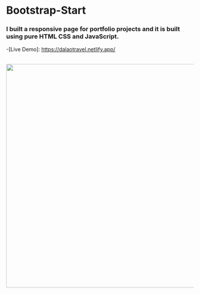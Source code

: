 # Bootstrap-Start


### I built a responsive page for portfolio projects and it is built using pure HTML CSS and JavaScript.


-[Live Demo]: https://dalaotravel.netlify.app/



<br>
    <img src="https://raw.githubusercontent.com/AhmadDalao/Bootstrap-Start/master/images/landing.png" height="600" width="800"/>
<br>

